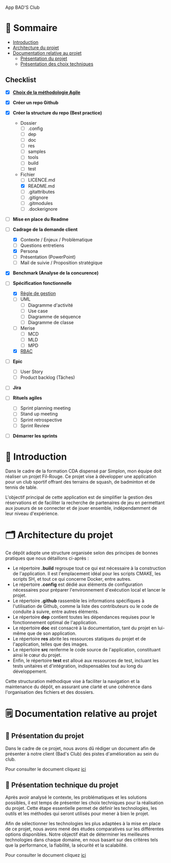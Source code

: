 App BAD'S Club

# 📑 Sommaire

- <a href="#introduction">Introduction</a>
- <a href="#architecture">Architecture du projet</a>
- <a href="#project-doc">Documentation relative au projet</a>
  - <a href="#project-presentation">Présentation du projet</a>
  - <a href="#project-technical-documentation">Présentation des choix techniques</a>

## Checklist

- [X] **[Choix de la méthodologie Agile](./doc/methodology.md)**
- [x] **Créer un repo Github**
- [x] **Créer la structure du repo (Best practice)**

  - Dossier
    - [ ] .config
    - [ ] dep
    - [ ] doc
    - [ ] res
    - [ ] samples
    - [ ] tools
    - [ ] build
    - [ ] test
  - Fichier
    - [ ] LICENCE.md
    - [x] README.md
    - [ ] .gitattributes
    - [ ] .gitignore
    - [ ] .gitmodules
    - [ ] .dockerignore

- [ ] **Mise en place du Readme**
- [ ] **Cadrage de la demande client**
  - [x] Contexte / Enjeux / Problèmatique
  - [ ] Questions entretiens
  - [x] Persona
  - [ ] Présentation (PowerPoint)
  - [ ] Mail de suivie / Proposition stratégique
- [x] **Benchmark (Analyse de la concurence)**
- [ ] **Spécification fonctionnelle**
  - [X] [Règle de gestion](./doc/gestion-rules.md)
  - [ ] UML
    - [ ] Diagramme d'activité
    - [ ] Use case
    - [ ] Diagramme de séquence
    - [ ] Diagramme de classe
  - [ ] Merise
    - [ ] MCD
    - [ ] MLD
    - [ ] MPD
  - [X] [RBAC](./doc/RBAC.md)
- [ ] **Epic**
  - [ ] User Story
  - [ ] Product backlog (Tâches)
- [ ] **Jira**
- [ ] **Rituels agiles**

  - [ ] Sprint planning meeting
  - [ ] Stand up meeting
  - [ ] Sprint retrospective
  - [ ] Sprint Review

- [ ] **Démarrer les sprints**

# 📃 Introduction <a id="introduction"></a>

Dans le cadre de la formation CDA dispensé par Simplon, mon équipe doit réaliser un projet Fil-Rouge.
Ce projet vise à développer une application pour un club sportif offrant des terrains de squash, de badminton et de tennis de table.

L'objectif principal de cette application est de simplifier la gestion des réservations et de faciliter la recherche de partenaires de jeu en permettant aux joueurs de se connecter et de jouer ensemble, indépendamment de leur niveau d'expérience.

#  🗂 Architecture du projet  <a id="architecture"></a>

Ce dépôt adopte une structure organisée selon des principes de bonnes pratiques que nous détaillons ci-après :

- Le répertoire **.build** regroupe tout ce qui est nécessaire à la construction de l'application. Il est l'emplacement idéal pour les scripts CMAKE, les scripts SH, et tout ce qui concerne Docker, entre autres.
- Le répertoire **.config** est dédié aux éléments de configuration nécessaires pour préparer l'environnement d'exécution local et lancer le projet.
- Le répertoire **.github** rassemble les informations spécifiques à l'utilisation de Github, comme la liste des contributeurs ou le code de conduite à suivre, entre autres éléments.
- Le répertoire **dep** contient toutes les dépendances requises pour le fonctionnement optimal de l'application.
- Le répertoire **doc** est consacré à la documentation, tant du projet en lui-même que de son application.
- Le répertoire **res** abrite les ressources statiques du projet et de l'application, telles que des images.
- Le répertoire **src** renferme le code source de l'application, constituant ainsi le cœur du projet.
- Enfin, le répertoire **test** est alloué aux ressources de test, incluant les tests unitaires et d'intégration, indispensables tout au long du développement.

Cette structuration méthodique vise à faciliter la navigation et la maintenance du dépôt, en assurant une clarté et une cohérence dans l'organisation des fichiers et des dossiers.

# 🗒 Documentation relative au projet <a id="project-doc"></a>

## 📣 Présentation du projet 

Dans le cadre de ce projet, nous avons dû rédiger un document afin de présenter à notre client (Bad's Club) des pistes d'amélioration au sein du club.

Pour consulter le document cliquez <a href="doc/improvement-proposition-strategy.md">ici</a>

## 📣 Présentation technique du projet 

Après avoir analysé le contexte, les problématiques et les solutions possibles, il est temps de présenter les choix techniques pour la réalisation du projet. Cette étape essentielle permet de définir les technologies, les outils et les méthodes qui seront utilisés pour mener à bien le projet.

Afin de sélectionner les technologies les plus adaptées à la mise en place de ce projet, nous avons mené des études comparatives sur les différentes options disponibles. Notre objectif était de déterminer les meilleures technologies dans chaque domaine, en nous basant sur des critères tels que la performance, la fiabilité, la sécurité et la scalabilité.

Pour consulter le document cliquez <a href="doc/technical-proposition.md">ici</a>